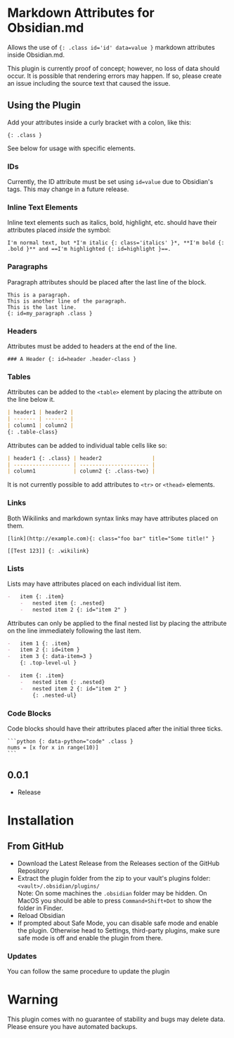 # Markdown Attributes for Obsidian.md

Allows the use of `{: .class id='id' data=value }` markdown attributes inside Obsidian.md.

This plugin is currently proof of concept; however, no loss of data should occur. It is possible that rendering errors may happen. If so, please create an issue including the source text that caused the issue.

## Using the Plugin

Add your attributes inside a curly bracket with a colon, like this:

`{: .class }`

See below for usage with specific elements.

### IDs

Currently, the ID attribute must be set using `id=value` due to Obsidian's tags. This may change in a future release.

### Inline Text Elements

Inline text elements such as italics, bold, highlight, etc. should have their attributes placed _inside_ the symbol:

```
I'm normal text, but *I'm italic {: class='italics' }*, **I'm bold {: .bold }** and ==I'm highlighted {: id=highlight }==.
```

### Paragraphs

Paragraph attributes should be placed after the last line of the block.

```
This is a paragraph.
This is another line of the paragraph.
This is the last line.
{: id=my_paragraph .class }
```

### Headers

Attributes must be added to headers at the end of the line.

`### A Header {: id=header .header-class }`

### Tables

Attributes can be added to the `<table>` element by placing the attribute on the line below it.

```markdown
| header1 | header2 |
| ------- | ------- |
| column1 | column2 |
{: .table-class}
```

Attributes can be added to individual table cells like so:

```markdown
| header1 {: .class} | header2                |
| ------------------ | ---------------------- |
| column1            | column2 {: .class-two} |
```

It is not currently possible to add attributes to `<tr>` or `<thead>` elements.

### Links

Both Wikilinks and markdown syntax links may have attributes placed on them.

`[link](http://example.com){: class="foo bar" title="Some title!" }`

`[[Test 123]] {: .wikilink}`

### Lists

Lists may have attributes placed on each individual list item.

```markdown
-   item {: .item}
    -   nested item {: .nested}
    -   nested item 2 {: id="item 2" }
```

Attributes can only be applied to the final nested list by placing the attribute on the line immediately following the last item.

```markdown
-   item 1 {: .item}
-   item 2 {: id=item }
-   item 3 {: data-item=3 }
    {: .top-level-ul }
```

```markdown
-   item {: .item}
    -   nested item {: .nested}
    -   nested item 2 {: id="item 2" }
        {: .nested-ul}
```

### Code Blocks

Code blocks should have their attributes placed after the initial three ticks.

````
```python {: data-python="code" .class }
nums = [x for x in range(10)]
```
````

## 0.0.1

-   Release

# Installation

<!-- ## From within Obsidian

From Obsidian v0.9.8, you can activate this plugin within Obsidian by doing the following:

-   Open Settings > Third-party plugin
-   Make sure Safe mode is **off**
-   Click Browse community plugins
-   Search for this plugin
-   Click Install
-   Once installed, close the community plugins window and activate the newly installed plugin -->

## From GitHub

-   Download the Latest Release from the Releases section of the GitHub Repository
-   Extract the plugin folder from the zip to your vault's plugins folder: `<vault>/.obsidian/plugins/`  
    Note: On some machines the `.obsidian` folder may be hidden. On MacOS you should be able to press `Command+Shift+Dot` to show the folder in Finder.
-   Reload Obsidian
-   If prompted about Safe Mode, you can disable safe mode and enable the plugin.
    Otherwise head to Settings, third-party plugins, make sure safe mode is off and
    enable the plugin from there.

### Updates

You can follow the same procedure to update the plugin

# Warning

This plugin comes with no guarantee of stability and bugs may delete data.
Please ensure you have automated backups.
